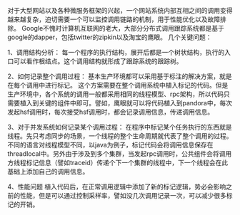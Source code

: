 对于大型网站以及各种微服务框架的兴起，一个网站系统内部互相之间的调用变得越来越复杂，迫切需要一个可以监控调用链路的机制，用于性能优化以及故障排除。
Google不愧时计算机互联网的老大，大部分分布式调用跟踪系统都是基于google的dapper，包括twitter的zipkin以及淘宝的鹰眼。
几个关键问题：

1、调用结构分析：
每一个程序的执行结构，展开后都是一个树状结构，执行的入口可以看作根结点。这个调用结构就形成了跟踪系统的跟踪树。

2、如何记录整个调用过程：
基本生产环境都可以采用基于标注的解决方案，就是在每个调用中进行标记。
这个方案需要在整个调用系统中植入标记的代码。但是生产环境中，各个系统的调用一般都采用相同的线程模型、rpc架构，所以代码只需要植入到关键的组件中即可。譬如，鹰眼就可以将代码植入到pandora中，每次发起hsf调用时，每次接受hsf调用时，都会记录调用信息，传递调用信息。

3、对于并发系统如何记录某个调用过程：
在程序中标记某个任务执行的东西就是线程。先只考虑同步的场景，一个线程的整个生命周期就代表了整个调用的过程。不同的语言对线程模型不同，以java为例子，标记代码会将调用信息保存在threadlocal中。另外由于涉及到多个集群，当发起rpc调用时，公共组件会将调用方线程标记信息（譬如traceid）传递个下一个集群的线程中，下一个线程会在此基础上添加自己的调用信息。

4、性能问题
植入代码后，在正常调用逻辑中添加了新的标记逻辑，势必会影响之前的性能，但是可以通过控制采样率，譬如没几次调用记录一次，可以减少很多标记的开销。
